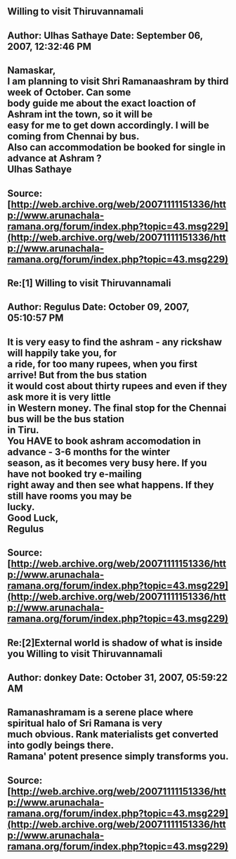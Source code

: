 ## Willing to visit Thiruvannamali  
Author: Ulhas Sathaye       Date: September 06, 2007, 12:32:46 PM  
---  
Namaskar,   
I am planning to visit Shri Ramanaashram by third week of October. Can some  
body guide me about the exact loaction of Ashram int the town, so it will be  
easy for me to get down accordingly. I will be coming from Chennai by bus.  
Also can accommodation be booked for single in advance at Ashram ?   
Ulhas Sathaye
 ---  
Source:[http://web.archive.org/web/20071111151336/http://www.arunachala-ramana.org/forum/index.php?topic=43.msg229](http://web.archive.org/web/20071111151336/http://www.arunachala-ramana.org/forum/index.php?topic=43.msg229)   
---  

## Re:[1] Willing to visit Thiruvannamali  
Author: Regulus             Date: October 09, 2007, 05:10:57 PM  
---  
It is very easy to find the ashram - any rickshaw will happily take you, for  
a ride, for too many rupees, when you first arrive! But from the bus station  
it would cost about thirty rupees and even if they ask more it is very little  
in Western money. The final stop for the Chennai bus will be the bus station  
in Tiru.   
You HAVE to book ashram accomodation in advance - 3-6 months for the winter  
season, as it becomes very busy here. If you have not booked try e-mailing  
right away and then see what happens. If they still have rooms you may be  
lucky.   
Good Luck,   
Regulus
 ---  
Source:[http://web.archive.org/web/20071111151336/http://www.arunachala-ramana.org/forum/index.php?topic=43.msg229](http://web.archive.org/web/20071111151336/http://www.arunachala-ramana.org/forum/index.php?topic=43.msg229)   
---  

## Re:[2]External world is shadow of what is inside you  Willing to visit Thiruvannamali  
Author: donkey              Date: October 31, 2007, 05:59:22 AM  
---  
Ramanashramam is a serene place where spiritual halo of Sri Ramana is very  
much obvious. Rank materialists get converted into godly beings there.  
Ramana' potent presence simply transforms you.
 ---  
Source:[http://web.archive.org/web/20071111151336/http://www.arunachala-ramana.org/forum/index.php?topic=43.msg229](http://web.archive.org/web/20071111151336/http://www.arunachala-ramana.org/forum/index.php?topic=43.msg229)   
---  

